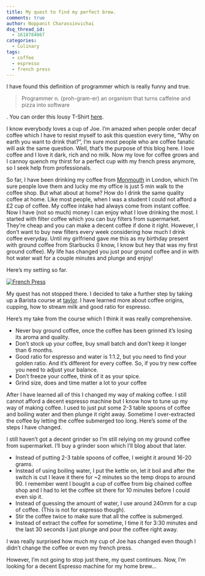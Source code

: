 ```yaml
---
title: My quest to find my perfect brew.
comments: true
author: Noppanit Charassinvichai
dsq_thread_id:
  - 1618784067
categories:
  - Culinary
tags:
  - coffee
  - espresso
  - french press
---
```

I have found this definition of programmer which is really funny and true. 

> Programmer n. (proh-gram-er) an organism that turns caffeine and pizza into software

. You can order this lousy T-Shirt [here][1].

I know everybody loves a cup of Joe. I&#8217;m amazed when people order decaf coffee which I have to resist myself to ask this question every time, &#8220;Why on earth you want to drink that?&#8221;, I&#8217;m sure most people who are coffee fanatic will ask the same question. Well, that&#8217;s the purpose of this blog here. I love coffee and I love it dark, rich and no milk. Now my love for coffee grows and I cannoy quench my thirst for a perfect cup with my french press anymore, so I seek help from professionals. 

So far, I have been drinking my coffee from [Monmouth][2] in London, which I&#8217;m sure people love them and lucky me my office is just 5 min walk to the coffee shop. But what about at home? How do I drink the same quality coffee at home. Like most people, when I was a student I could not afford a £2 cup of coffee. My coffee intake had always come from instant coffee. Now I have (not so much) money I can enjoy what I love drinking the most. I started with filter coffee which you can buy filters from supermarket. They&#8217;re cheap and you can make a decent coffee if done it right. However, I don&#8217;t want to buy new filters every week considering how much I drink coffee everyday. Until my girlfriend gave me this as my birthday present with ground coffee from Starbucks (I know, I know but hey that was my first ground coffee). My life has changed you just pour ground coffee and in with hot water wait for a couple minutes and plunge and enjoy!

Here&#8217;s my setting so far. 

[<img src="https://www.noppanit.com/wp-content/uploads/2013/08/French-Press-5.jpg" alt="French Press" class="aligncenter size-full wp-image-1142 cool_border" />][3]

My quest has not stopped there. I decided to take a further step by taking up a Barista course at [taylor][4]. I have learned more about coffee origins, cupping, how to stream milk and good ratio for espresso. 

Here&#8217;s my take from the course which I think it was really comprehensive. 

  * Never buy ground coffee, once the coffee has been grinned it&#8217;s losing its aroma and quality. 
  * Don&#8217;t stock up your coffee, buy small batch and don&#8217;t keep it longer than 6 months.
  * Good ratio for espresso and water is 1:1.2, but you need to find your golden ratio. And it&#8217;s different for every coffee. So, if you try new coffee you need to adjust your balance.
  * Don&#8217;t freeze your coffee, think of it as your spice.
  * Grind size, does and time matter a lot to your coffee

After I have learned all of this I changed my way of making coffee. I still cannot afford a decent espresso machine but I know how to tune up my way of making coffee. I used to just put some 2-3 table spoons of coffee and boiling water and then plunge it right away. Sometime I over-extracted the coffee by letting the coffee submerged too long. Here&#8217;s some of the steps I have changed. 

I still haven&#8217;t got a decent grinder so I&#8217;m still relying on my ground coffee from supermarket. I&#8217;ll buy a grinder soon which I&#8217;ll blog about that later.

  * Instead of putting 2-3 table spoons of coffee, I weight it around 16-20 grams.
  * Instead of using boiling water, I put the kettle on, let it boil and after the switch is cut I leave it there for ~2 minutes so the temp drops to around 90. I remember went I bought a cup of coffee from big chained coffee shop and I had to let the coffee sit there for 10 minutes before I could even sip it.
  * Instead of guessing the amount of water, I use around 240mm for a cup of coffee. (This is not for espresso though).
  * Stir the coffee twice to make sure that all the coffee is submerged.
  * Instead of extract the coffee for sometime, I time it for 3:30 minutes and the last 30 seconds I just plunge and pour the coffee right away.

I was really surprised how much my cup of Joe has changed even though I didn&#8217;t change the coffee or even my french press.

However, I&#8217;m not going to stop just there, my quest continues. Now, I&#8217;m looking for a decent Espresso machine for my home brew&#8230;

 [1]: http://www.zazzle.com/programmer_definition_t_shirt-235878094715752076
 [2]: http://www.monmouthcoffee.co.uk/ "monmouth coffee"
 [3]: https://www.noppanit.com/wp-content/uploads/2013/08/French-Press-5.jpg
 [4]: http://www.taylor-st.com/home-barista-course "TAylor"
